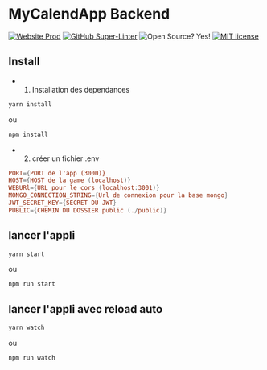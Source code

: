 # MyCalendApp Backend

[![Website Prod](https://img.shields.io/website-up-down-green-red/http/api-mycalendapp.herokuapp.com/ping)](https://api-mycalendapp.herokuapp.com/ping)
[![GitHub Super-Linter](https://github.com/MyCalendApp/backend/workflows/Continuous%20Integration/badge.svg)](https://github.com/marketplace/actions/super-linter)
![Open Source? Yes!](https://badgen.net/badge/Open%20Source%20%3F/Yes%21/blue?icon=github)
[![MIT license](https://img.shields.io/badge/License-MIT-blue.svg)](https://lbesson.mit-license.org/)
## Install

- 1. Installation des dependances

``` bash
yarn install
```

ou

``` bash
npm install
```

- 2. créer un fichier .env

``` conf
PORT={PORT de l'app (3000)}
HOST={HOST de la game (localhost)}
WEBURl={URL pour le cors (localhost:3001)}
MONGO_CONNECTION_STRING={Url de connexion pour la base mongo}
JWT_SECRET_KEY={SECRET DU JWT}
PUBLIC={CHEMIN DU DOSSIER public (./public)}
```

## lancer l'appli

``` bash
yarn start
```

ou

``` bash
npm run start
```

## lancer l'appli avec reload auto

``` bash
yarn watch
```

ou

``` bash
npm run watch
```
